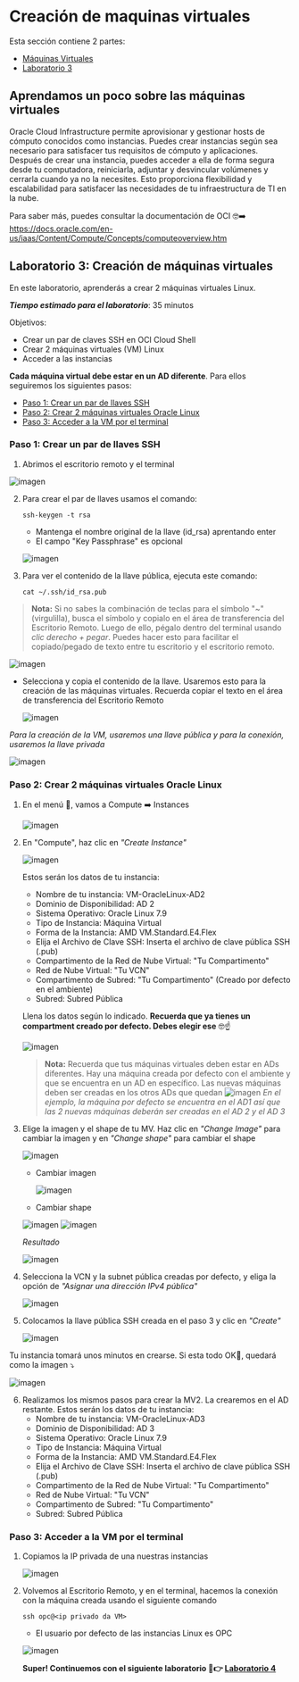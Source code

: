 # Creación de maquinas virtuales

Esta sección contiene 2 partes:
- [Máquinas Virtuales](#aprendamos-un-poco-sobre-las-máquinas-virtuales)
- [Laboratorio 3](#laboratorio-3-creación-de-máquinas-virtuales)

## Aprendamos un poco sobre las máquinas virtuales 

Oracle Cloud Infrastructure permite aprovisionar y gestionar hosts de cómputo conocidos como instancias. Puedes crear instancias según sea necesario para satisfacer tus requisitos de cómputo y aplicaciones. Después de crear una instancia, puedes acceder a ella de forma segura desde tu computadora, reiniciarla, adjuntar y desvincular volúmenes y cerrarla cuando ya no la necesites. Esto proporciona flexibilidad y escalabilidad para satisfacer las necesidades de tu infraestructura de TI en la nube.

Para saber más, puedes consultar la documentación de OCI 🤓➡️ https://docs.oracle.com/en-us/iaas/Content/Compute/Concepts/computeoverview.htm

## Laboratorio 3: Creación de máquinas virtuales

En este laboratorio, aprenderás a crear 2 máquinas virtuales Linux.

_**Tiempo estimado para el laboratorio**_: 35 minutos

Objetivos:
- Crear un par de claves SSH en OCI Cloud Shell
- Crear 2 máquinas virtuales (VM) Linux
- Acceder a las instancias

**Cada máquina virtual debe estar en un AD diferente**. Para ellos seguiremos los siguientes pasos:
- [Paso 1: Crear un par de llaves SSH](#paso-1-crear-un-par-de-llaves-ssh)
- [Paso 2: Crear 2 máquinas virtuales Oracle Linux](#paso-2-crear-2-máquinas-virtuales-oracle-linux)
- [Paso 3: Acceder a la VM por el terminal](#paso-3-acceder-a-la-vm-por-el-terminal)

### Paso 1: Crear un par de llaves SSH

1. Abrimos el escritorio remoto y el terminal 

  ![imagen](../PrimerosPasos/imagenes/paso23.png)

2. Para crear el par de llaves usamos el comando:

   ```
   ssh-keygen -t rsa
   ```
   - Mantenga el nombre original de la llave (id_rsa) aprentando enter
   - El campo "Key Passphrase" es opcional

   ![imagen](../Lab3-MaquinasVirtuales/imagenes/lab3-1.png)

3. Para ver el contenido de la llave pública, ejecuta este comando:
   
   ```
   cat ~/.ssh/id_rsa.pub
   ```
  > **Nota:** Si no sabes la combinación de teclas para el símbolo "~" (virgulilla), busca el símbolo y copialo en el área de transferencia del Escritorio Remoto. Luego de ello, pégalo dentro del terminal usando _clic derecho + pegar_. Puedes hacer esto para facilitar el copiado/pegado de texto entre tu escritorio y el escritorio remoto.

   ![imagen](../Lab3-MaquinasVirtuales/imagenes/lab3-3.png)

  * Selecciona y copia el contenido de la llave. Usaremos esto para la creación de las máquinas virtuales. Recuerda copiar el texto en el área de transferencia del Escritorio Remoto
    
    ![imagen](../Lab3-MaquinasVirtuales/imagenes/lab3-2.png)

  _Para la creación de la VM, usaremos una llave pública y para la conexión, usaremos la llave privada_

   ![imagen](../Lab3-MaquinasVirtuales/imagenes/lab3-4.png)
     
### Paso 2: Crear 2 máquinas virtuales Oracle Linux

1. En el menú 🍔, vamos a Compute ➡️ Instances

   ![imagen](../Lab1-Compartimentos/Imagenes/lab1-5.png)
   
2. En "Compute", haz clic en _"Create Instance"_
   
   ![imagen](../Lab3-MaquinasVirtuales/imagenes/lab3-5.png)

    Estos serán los datos de tu instancia:
    * Nombre de tu instancia: VM-OracleLinux-AD2
    * Dominio de Disponibilidad: AD 2
    * Sistema Operativo: Oracle Linux 7.9
    * Tipo de Instancia: Máquina Virtual
    * Forma de la Instancia: AMD VM.Standard.E4.Flex
    * Elija el Archivo de Clave SSH: Inserta el archivo de clave pública SSH (.pub)
    * Compartimento de la Red de Nube Virtual: "Tu Compartimento"
    * Red de Nube Virtual: "Tu VCN"
    * Compartimento de Subred: "Tu Compartimento" (Creado por defecto en el ambiente)
    * Subred: Subred Pública

     Llena los datos según lo indicado. **Recuerda que ya tienes un compartment creado por defecto. Debes elegir ese** 🤓☝️
   
      ![imagen](../Lab3-MaquinasVirtuales/imagenes/lab3-7.png)
  
      > **Nota:** Recuerda que tus máquinas virtuales deben estar en ADs diferentes. Hay una máquina creada por defecto con el ambiente y que se encuentra en un AD en específico. Las nuevas máquinas deben ser creadas en los otros ADs que quedan
      ![imagen](../Lab3-MaquinasVirtuales/imagenes/lab3-6.png)
      > _En el ejemplo, la máquina por defecto se encuentra en el AD1 así que las 2 nuevas máquinas deberán ser creadas en el AD 2 y el AD 3_

3. Elige la imagen y el shape de tu MV. Haz clic en _"Change Image"_ para cambiar la imagen y en _"Change shape"_ para cambiar el shape

   ![imagen](../Lab3-MaquinasVirtuales/imagenes/lab3-8.png)

   - Cambiar imagen
     
     ![imagen](../Lab3-MaquinasVirtuales/imagenes/lab3-9.png)

    - Cambiar shape

     ![imagen](../Lab3-MaquinasVirtuales/imagenes/lab3-10.png)
     ![imagen](../Lab3-MaquinasVirtuales/imagenes/lab3-11.png)

   _Resultado_

    ![imagen](../Lab3-MaquinasVirtuales/imagenes/lab3-12.png)

4. Selecciona la VCN y la subnet pública creadas por defecto, y eliga la opción de _"Asignar una dirección IPv4 pública"_

   ![imagen](../Lab3-MaquinasVirtuales/imagenes/lab3-13.png)

5. Colocamos la llave pública SSH creada en el paso 3 y clic en _"Create"_

   ![imagen](../Lab3-MaquinasVirtuales/imagenes/lab3-14.png)

  Tu instancia tomará unos minutos en crearse. Si esta todo OK🤞, quedará como la imagen ⤵️
  
  ![imagen](../Lab3-MaquinasVirtuales/imagenes/lab3-15.png)

6. Realizamos los mismos pasos para crear la MV2. La crearemos en el AD restante.
   Estos serán los datos de tu instancia:
    * Nombre de tu instancia: VM-OracleLinux-AD3
    * Dominio de Disponibilidad: AD 3
    * Sistema Operativo: Oracle Linux 7.9
    * Tipo de Instancia: Máquina Virtual
    * Forma de la Instancia: AMD VM.Standard.E4.Flex
    * Elija el Archivo de Clave SSH: Inserta el archivo de clave pública SSH (.pub)
    * Compartimento de la Red de Nube Virtual: "Tu Compartimento"
    * Red de Nube Virtual: "Tu VCN"
    * Compartimento de Subred: "Tu Compartimento"
    * Subred: Subred Pública

  ### Paso 3: Acceder a la VM por el terminal

  1. Copiamos la IP privada de una nuestras instancias
     
     ![imagen](../Lab3-MaquinasVirtuales/imagenes/lab3-18.png)

  2. Volvemos al Escritorio Remoto, y en el terminal, hacemos la conexión con la máquina creada usando el siguiente comando

     ```
     ssh opc@<ip privado da VM>
     ```

     * El usuario por defecto de las instancias Linux es OPC

     ![imagen](../Lab3-MaquinasVirtuales/imagenes/lab3-17.png)

     **Super! Continuemos con el siguiente laboratorio 🤩👉 [Laboratorio 4](https://github.com/kapvar9/oci-FastTrack-infraestructura/blob/main/Lab5-ObjectStorage/Readme.md)**
   
   
